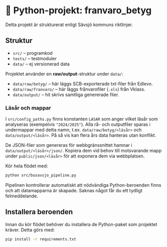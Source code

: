 # 🐍 Python-projekt: franvaro_betyg

Detta projekt är strukturerat enligt Sävsjö kommuns riktlinjer.

## Struktur
- `src/` – programkod
- `tests/` – testmoduler
- `data/` – ej versionerad data

Projektet använder en **raw/output**-struktur under `data/`:

- `data/raw/betyg/` – här läggs SCB-exporterade txt-filer från Edlevo.
- `data/raw/franvaro/` – här läggs frånvarofiler (`.xls`) från Vklass.
- `data/output/` – hit skrivs samtliga genererade filer.

### Läsår och mappar

I `src/config_paths.py` finns konstanten `LASAR` som anger vilket läsår som
analyseras (exempelvis `"2024/2025"`). Alla rå- och outputfiler sparas i
undermappar med detta namn, t.ex. `data/raw/betyg/<läsår>` och
`data/output/<läsår>`. På så vis kan flera års data hanteras utan konflikt.

De JSON-filer som genereras för webbgränssnittet hamnar i
`data/output/<läsår>/json/`. Kopiera dem vid behov till motsvarande mapp under
`public/json/<läsår>` för att exponera dem via webbplatsen.

Kör hela flödet med:

```bash
python src/busavsjo_pipeline.py
```

Pipelinen kontrollerar automatiskt att nödvändiga Python-beroenden finns och att
datamapparna är skapade. Saknas något får du ett tydligt felmeddelande.

## Installera beroenden

Innan du kör flödet behöver du installera de Python-paket som projektet kräver.
Detta görs med:

```bash
pip install -r requirements.txt
```
